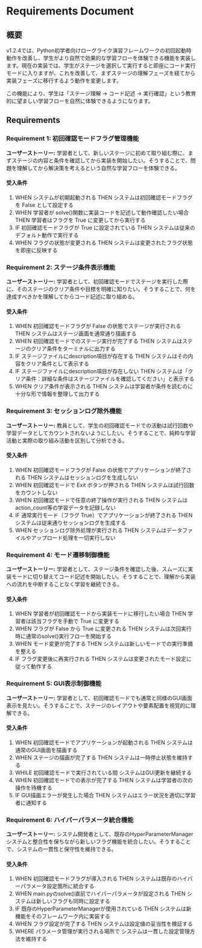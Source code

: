 # Requirements Document

## 概要

v1.2.4では、Python初学者向けローグライク演習フレームワークの初回起動時動作を改善し、学生がより自然で効果的な学習フローを体験できる機能を実装します。現在の実装では、学生がステージを選択して実行すると即座にコード実行モードに入りますが、これを改善して、まずステージの理解フェーズを経てから実装フェーズに移行するよう動作を変更します。

この機能により、学生は「ステージ理解 → コード記述 → 実行確認」という教育的に望ましい学習フローを自然に体験できるようになります。

## Requirements

### Requirement 1: 初回確認モードフラグ管理機能
**ユーザーストーリー:** 学習者として、新しいステージに初めて取り組む際に、まずステージの内容と条件を確認してから実装を開始したい。そうすることで、問題を理解してから解決策を考えるという自然な学習フローを体験できる。

#### 受入条件
1. WHEN システムが初期起動される THEN システムは初回確認モードフラグを False として設定する
2. WHEN 学習者が solve()関数に実装コードを記述して動作確認したい場合 THEN 学習者はフラグを True に変更してから実行する  
3. IF 初回確認モードフラグが True に設定されている THEN システムは従来のデフォルト動作で実行する
4. WHEN フラグの状態が変更される THEN システムは変更されたフラグ状態を即座に反映する

### Requirement 2: ステージ条件表示機能
**ユーザーストーリー:** 学習者として、初回確認モードでステージを実行した際に、そのステージのクリア条件や目標を明確に知りたい。そうすることで、何を達成すべきかを理解してからコード記述に取り組める。

#### 受入条件
1. WHEN 初回確認モードフラグが False の状態でステージが実行される THEN システムはステージ画面を通常通り描画する
2. WHEN 初回確認モードでのステージ実行が完了する THEN システムはステージのクリア条件をターミナルに出力する
3. IF ステージファイルにdescription項目が存在する THEN システムはその内容をクリア条件として表示する
4. IF ステージファイルにdescription項目が存在しない THEN システムは「クリア条件：詳細な条件はステージファイルを確認してください」と表示する
5. WHEN クリア条件が表示される THEN システムは学習者が条件を読むのに十分な形で情報を整理して出力する

### Requirement 3: セッションログ除外機能  
**ユーザーストーリー:** 教員として、学生の初回確認モードでの活動は試行回数や学習データとしてカウントされないようにしたい。そうすることで、純粋な学習活動と実際の取り組み活動を区別して分析できる。

#### 受入条件
1. WHEN 初回確認モードフラグが False の状態でアプリケーションが終了される THEN システムはセッションログを生成しない
2. WHEN 初回確認モードで Exit ボタンが押される THEN システムは試行回数をカウントしない
3. WHEN 初回確認モードで任意の終了操作が実行される THEN システムはaction_count等の学習データを記録しない
4. IF 通常実行モード（フラグ True）でアプリケーションが終了される THEN システムは従来通りセッションログを生成する
5. WHEN セッションログ除外処理が実行される THEN システムはデータファイルやアップロード処理を一切実行しない

### Requirement 4: モード遷移制御機能
**ユーザーストーリー:** 学習者として、ステージ条件を確認した後、スムーズに実装モードに切り替えてコード記述を開始したい。そうすることで、理解から実装への流れを中断することなく学習を継続できる。

#### 受入条件  
1. WHEN 学習者が初回確認モードから実装モードに移行したい場合 THEN 学習者は該当フラグを手動で True に変更する
2. WHEN フラグが False から True に変更される THEN システムは次回実行時に通常のsolve()実行フローを開始する
3. WHEN モード変更が完了する THEN システムは新しいモードでの実行準備を整える
4. IF フラグ変更後に再実行される THEN システムは変更されたモード設定に従って動作する

### Requirement 5: GUI表示制御機能
**ユーザーストーリー:** 学習者として、初回確認モードでも通常と同様のGUI画面表示を見たい。そうすることで、ステージのレイアウトや要素配置を視覚的に理解できる。

#### 受入条件
1. WHEN 初回確認モードでアプリケーションが起動される THEN システムは通常のGUI画面を描画する  
2. WHEN ステージの描画が完了する THEN システムは一時停止状態を維持する
3. WHILE 初回確認モードで実行されている間 システムはGUI更新を継続する
4. WHEN 初回確認モードでの表示が完了する THEN システムは学習者の次の操作を待機する
5. IF GUI描画エラーが発生した場合 THEN システムはエラー状況を適切に学習者に通知する

### Requirement 6: ハイパーパラメータ統合機能
**ユーザーストーリー:** システム開発者として、既存のHyperParameterManagerシステムと整合性を保ちながら新しいフラグ機能を統合したい。そうすることで、システムの一貫性と保守性を維持できる。

#### 受入条件
1. WHEN 初回確認モードフラグが導入される THEN システムは既存のハイパーパラメータ設定箇所に統合する
2. WHEN main.pyのsolve()直前でハイパーパラメータが設定される THEN システムは新しいフラグも同時に設定する  
3. IF 既存のHyperParameterManagerが使用されている THEN システムは新機能をそのフレームワーク内に実装する
4. WHEN フラグ設定が完了する THEN システムは設定値の妥当性を検証する
5. WHERE パラメータ管理が実行される場所で システムは一貫した設定管理方法を維持する

